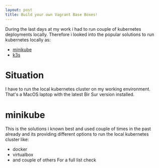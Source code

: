 ```yaml
---
layout: post
title: Build your own Vagrant Base Boxes! 
---
```


During the last days at my work i had to run couple of kubernetes deployments locally. Therefore i looked into the popular solutions to run kubernetes locally as:
* [minikube](https://minikube.sigs.k8s.io/docs/start/)
* [k3s](https://k3s.io/)

# Situation

I have to run the local kubernetes cluster on my working environment. That's a MacOS laptop with the latest Bir Sur version installed.

# minikube

This is the solutions i known best and used couple of times in the past already and its providing different options to run the local kubernetes cluster like:
* docker
* virtualbox
* and couple of others
For a full list check 
